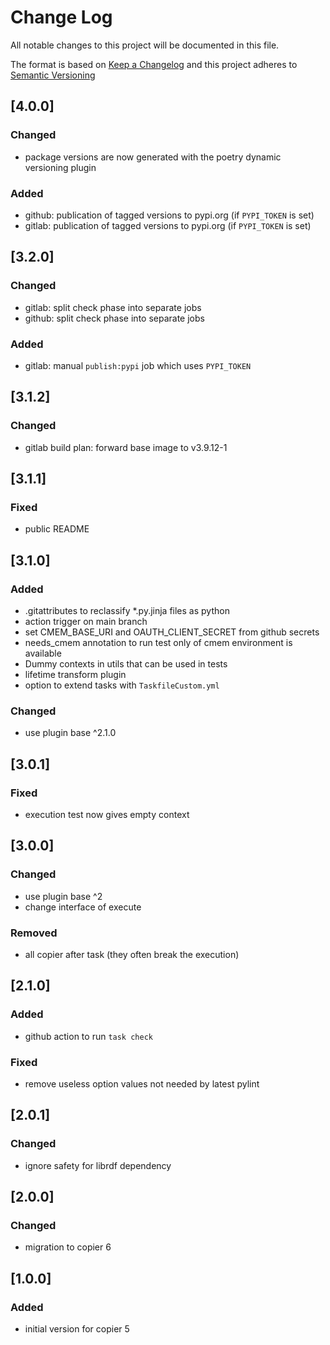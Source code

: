 # Change Log

All notable changes to this project will be documented in this file.

The format is based on [Keep a Changelog](http://keepachangelog.com/) and this project adheres to [Semantic Versioning](https://semver.org/)

## [4.0.0]

### Changed

- package versions are now generated with the poetry dynamic versioning plugin

### Added

- github: publication of tagged versions to pypi.org (if `PYPI_TOKEN` is set)
- gitlab: publication of tagged versions to pypi.org (if `PYPI_TOKEN` is set)

## [3.2.0]

### Changed

- gitlab: split check phase into separate jobs
- github: split check phase into separate jobs

### Added

- gitlab: manual `publish:pypi` job which uses `PYPI_TOKEN`

## [3.1.2]

### Changed

- gitlab build plan: forward base image to v3.9.12-1

## [3.1.1]

### Fixed

- public README

## [3.1.0]

### Added

- .gitattributes to reclassify *.py.jinja files as python
- action trigger on main branch
- set CMEM_BASE_URI and OAUTH_CLIENT_SECRET from github secrets
- needs_cmem annotation to run test only of cmem environment is available
- Dummy contexts in utils that can be used in tests
- lifetime transform plugin
- option to extend tasks with `TaskfileCustom.yml`

### Changed

- use plugin base ^2.1.0

## [3.0.1]

### Fixed

- execution test now gives empty context

## [3.0.0]

### Changed

- use plugin base ^2
- change interface of execute

### Removed

- all copier after task (they often break the execution)

## [2.1.0]

### Added

- github action to run `task check`

### Fixed

- remove useless option values not needed by latest pylint

## [2.0.1]

### Changed

- ignore safety for librdf dependency

## [2.0.0]

### Changed

- migration to copier 6

## [1.0.0]

### Added

- initial version for copier 5

